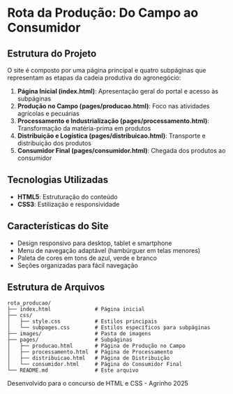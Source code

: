 # Rota da Produção: Do Campo ao Consumidor


## Estrutura do Projeto

O site é composto por uma página principal e quatro subpáginas que representam as etapas da cadeia produtiva do agronegócio:

1. **Página Inicial (index.html)**: Apresentação geral do portal e acesso às subpáginas
2. **Produção no Campo (pages/producao.html)**: Foco nas atividades agrícolas e pecuárias
3. **Processamento e Industrialização (pages/processamento.html)**: Transformação da matéria-prima em produtos
4. **Distribuição e Logística (pages/distribuicao.html)**: Transporte e distribuição dos produtos
5. **Consumidor Final (pages/consumidor.html)**: Chegada dos produtos ao consumidor

## Tecnologias Utilizadas
- **HTML5**: Estruturação do conteúdo
- **CSS3**: Estilização e responsividade


## Características do Site
- Design responsivo para desktop, tablet e smartphone
- Menu de navegação adaptável (hambúrguer em telas menores)
- Paleta de cores em tons de azul, verde e branco
- Seções organizadas para fácil navegação

## Estrutura de Arquivos

```
rota_producao/
├── index.html              # Página inicial
├── css/
│   ├── style.css           # Estilos principais
│   └── subpages.css        # Estilos específicos para subpáginas
├── images/                 # Pasta de imagens
├── pages/                  # Subpáginas
│   ├── producao.html       # Página de Produção no Campo
│   ├── processamento.html  # Página de Processamento
│   ├── distribuicao.html   # Página de Distribuição
│   └── consumidor.html     # Página do Consumidor Final
└── README.md               # Este arquivo
```

Desenvolvido para o concurso de HTML e CSS - Agrinho 2025
